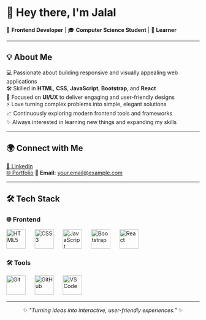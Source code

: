 # 👋 Hey there, I'm Jalal  

🚀 **Frontend Developer** | 🎓 **Computer Science Student** | 🌱 **Learner**  

---

## 💡 About Me  
💻 Passionate about building responsive and visually appealing web applications  
🛠 Skilled in **HTML**, **CSS**, **JavaScript**, **Bootstrap**, and **React**  
🎨 Focused on **UI/UX** to deliver engaging and user-friendly designs  
⚡ Love turning complex problems into simple, elegant solutions  
📈 Continuously exploring modern frontend tools and frameworks  
✨ Always interested in learning new things and expanding my skills  

---

## 🌍 Connect with Me  
[💼 LinkedIn](https://linkedin.com/)  
[🌐 Portfolio](https://) 
📧 **Email:** your.email@example.com  

---

## 🛠 Tech Stack  

### 🌐 Frontend  
<p>
  <img src="https://cdn.jsdelivr.net/gh/devicons/devicon/icons/html5/html5-original.svg" alt="HTML5" width="50" height="50"/> &nbsp;&nbsp;&nbsp;&nbsp;
  <img src="https://cdn.jsdelivr.net/gh/devicons/devicon/icons/css3/css3-original.svg" alt="CSS3" width="50" height="50"/> &nbsp;&nbsp;&nbsp;&nbsp;
  <img src="https://cdn.jsdelivr.net/gh/devicons/devicon/icons/javascript/javascript-original.svg" alt="JavaScript" width="50" height="50"/> &nbsp;&nbsp;&nbsp;&nbsp;
  <img src="https://cdn.jsdelivr.net/gh/devicons/devicon/icons/bootstrap/bootstrap-original.svg" alt="Bootstrap" width="50" height="50"/> &nbsp;&nbsp;&nbsp;&nbsp;
  <img src="https://cdn.jsdelivr.net/gh/devicons/devicon/icons/react/react-original.svg" alt="React" width="50" height="50"/>
</p>

### 🛠 Tools  
<p>
  <img src="https://cdn.jsdelivr.net/gh/devicons/devicon/icons/git/git-original.svg" alt="Git" width="50" height="50"/> &nbsp;&nbsp;&nbsp;&nbsp;
  <img src="https://cdn.jsdelivr.net/gh/devicons/devicon/icons/github/github-original.svg" alt="GitHub" width="50" height="50"/> &nbsp;&nbsp;&nbsp;&nbsp;
  <img src="https://cdn.jsdelivr.net/gh/devicons/devicon/icons/vscode/vscode-original.svg" alt="VS Code" width="50" height="50"/>
</p>

---

<p align="center">
  ✨ <i>"Turning ideas into interactive, user-friendly experiences."</i> ✨
</p>
